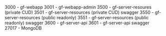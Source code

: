 3000 - gf-webapp
3001 - gf-webapp-admin
3500 - gf-server-resoures (private CUD)
3501 - gf-server-resources (private CUD) swagger
3550 - gf-server-resources (public readonly)
3551 - gf-server-resources (public readonly) swagger
3600 - gf-server-api
3601 - gf-server-api swagger
27017 - MongoDB
